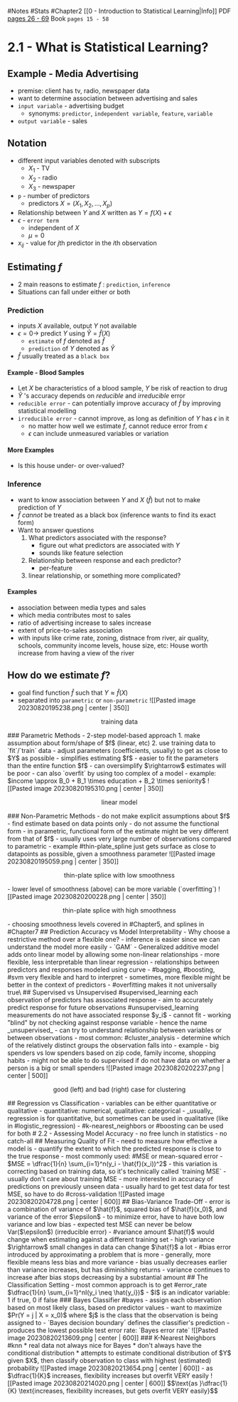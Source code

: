 #Notes #Stats #Chapter2
[[0 - Introduction to Statistical Learning|Info]]
PDF [pages 26 - 69](https://hastie.su.domains/ISLR2/ISLRv2_website.pdf#page=26)
Book `pages 15 - 58`
# 2.1 - What is Statistical Learning?
## Example - Media Advertising
- premise: client has tv, radio, newspaper data
- want to determine association between advertising and sales
- `input variable` - advertising budget
	- synonyms: `predictor`, `independent variable`, `feature`, `variable`
- `output variable` - sales
## Notation 
- different input variables denoted with subscripts
	- $X_1$ - TV
	- $X_2$ - radio
	- $X_3$ - newspaper
- `p` - number of predictors 
	- predictors $X = (X_1, X_2, \ldots, X_p)$ 
- Relationship between $Y$ and $X$ written as $Y = f(X) + \epsilon$
- $\epsilon$ - `error term`
	- independent of $X$ 
	- $\mu = 0$
- $x_{ij}$ - value for $j$th predictor in the $i$th observation
## Estimating $f$
- 2 main reasons to estimate $f$ : `prediction`, `inference`
- Situations can fall under either or both
### Prediction
- inputs $X$ available, output $Y$ not available
- $\epsilon = 0 \rightarrow$ predict $Y$ using $\hat{Y} = \hat{f}(X)$ 
	- `estimate` of $f$ denoted as $\hat{f}$ 
	- `prediction` of $Y$ denoted as $\hat{Y}$
- $\hat{f}$ usually treated as a `black box`
#### Example - Blood Samples
- Let $X$ be characteristics of a blood sample, $Y$ be risk of reaction to drug
- $\hat{Y}$ 's accuracy depends on _reducible_ and _irreducible_ error
- `reducible error` - can potentially improve accuracy of $\hat{f}$ by improving statistical modelling
- `irreducible error` - cannot improve, as long as definition of $Y$ has $\epsilon$ in it
	- no matter how well we estimate $f$, cannot reduce error from $\epsilon$
	- $\epsilon$ can include unmeasured variables or variation
#### More Examples
- Is this house under- or over-valued?
### Inference
- want to know association between $Y$ and $X$ ($\hat{f}$) but not to make prediction of $Y$
- $\hat{f}$ _cannot_ be treated as a black box (inference wants to find its exact form)
- Want to answer questions
	1. What predictors associated with the response? 
		- figure out what predictors are associated with $Y$ 
		-  sounds like feature selection
	2. Relationship between response and each predictor?
		- per-feature 
	3. linear relationship, or something more complicated? 
#### Examples
- association between media types and sales
- which media contributes most to sales
- ratio of advertising increase to sales increase
- extent of price-to-sales association
- with inputs like crime rate, zoning, distnace from river, air quality, schools, community income levels, house size, etc: House worth increase from having a view of the river


## How do we estimate $f$?
- goal find function $\hat{f}$ such that $Y \approx \hat{f}(X)$ 
- separated into `parametric` or `non-parametric`
![[Pasted image 20230820195238.png | center | 350]]
<p style="text-align:center;">training data</p> 
### Parametric Methods
- 2-step model-based approach
1. make assumption about form/shape of $f$ (linear, etc)
2. use training data to `fit`/`train` data
	- adjust parameters (coefficients, usually) to get as close to $Y$ as possible
- simplifies estimating $f$ - easier to fit the parameters than the entire function $f$
- can oversimplify $\rightarrow$ estimates will be poor
- can also `overfit` by using too complex of a model
- example: $income \approx B_0 + B_1 \times education + B_2 \times seniority$  
![[Pasted image 20230820195310.png | center | 350]]
<p style="text-align:center;">linear model</p> 
### Non-Parametric Methods
- do not make explicit assumptions about $f$
	- find estimate based on data points only
- do not assume the functional form
- in parametric, functional form of the estimate might be very different from that of $f$
- usually uses very large number of observations compared to parametric
- example #thin-plate_spline just gets surface as close to datapoints as possible, given a smoothness parameter
![[Pasted image 20230820195059.png | center | 350]]
<p style="text-align:center;">thin-plate splice with low smoothness</p> 
- lower level of smoothness (above) can be more variable (`overfitting`)
![[Pasted image 20230820200228.png | center | 350]]
<p style="text-align:center;">thin-plate splice with high smoothness</p> 
- choosing smoothness levels covered in #Chapter5, and splines in #Chapter7 
## Prediction Accuracy vs Model Interpretability
- Why choose a restrictive method over a flexible one?
	- inference is easier since we can understand the model more easily
- `GAM` - Generalized additive model adds onto linear model by allowing some non-linear relationships
	- more flexible, less interpretable than linear regression
	- relationships between predictors and responses modeled using curve
- #bagging, #boosting, #svm  very flexible and hard to interpret
- sometimes, more flexible might be better in the context of predictors
	- #overfitting makes it not universally true\
## Supervised vs Unsupervised
#supervised_learning each observation of predictors has associated response
- aim to accurately predict response for future observations
#unsupervised_learning measurements do not have associated response $y_i$ 
- cannot fit - working "blind" by not checking against response variable - hence the name _unsupervised_
- can try to understand relationship between variables or between observations
- most common: #cluster_analysis
	- determine which of the relatively distinct groups the observation falls into
	- example - big spenders vs low spenders based on zip code, family income, shopping habits
	- might not be able to do supervised if do not have data on whether a person is a big or small spenders
![[Pasted image 20230820202237.png | center | 500]]
<p style="text-align:center;">good (left) and bad (right) case for clustering</p> 
## Regression vs Classification
- variables can be either quantitative or qualitative
- quantitative: numerical, qualitative: categorical
- _usually_ regression is for quantitative, but sometimes can be used in qualitative (like in #logistic_regression)
- #k-nearest_neighbors or #boosting can be used for both
# 2.2 - Assessing Model Accuracy
- no free lunch in statistics - no catch-all
## Measuring Quality of Fit
- need to measure how effective a model is
- quantify the extent to which the predicted response is close to the true response
- most commonly used: #MSE or mean-squared error 
- $MSE = \dfrac{1}{n} \sum_{i=1}^n(y_i - \hat{f}(x_i))^2$
	- this variation is correcting based on training data, so it's technically called `training MSE`
	- usually don't care about training MSE
	- more interested in accuracy of predictions on previously unseen data
	- usually hard to get test data for test MSE, so have to do #cross-validation
![[Pasted image 20230820204728.png | center | 600]]
## Bias-Variance Trade-Off
- error is a combination of variance of $\hat{f}$, squared bias of $\hat{f}(x_0)$, and variance of the error $\epsilon$ 
	-  to minimize error, have to have both low variance and low bias
- expected test MSE can never be below Var($\epsilon$) (irreducible error)
- #variance amount $\hat{f}$ would change when estimating against a different training set
	- high variance $\rightarrow$ small changes in data can change $\hat{f}$ a lot
- #bias error introduced by approximating a problem that is more 
- generally, more flexible means less bias and more variance
	- bias usually decreases earlier than variance increases, but has diminishing returns
	- variance continues to increase after bias stops decreasing by a substantial amount
## The Classification Setting 
- most common approach is to get #error_rate $\dfrac{1}{n} \sum_{i=1}^nI(y_i \neq \hat{y_i})$
	- $I$ is an indicator variable: 1 if true, 0 if false
### Bayes Classifier
#bayes
- assign each observation based on most likely class, based on predictor values
- want to maximize $Pr(Y = j | X = x_0)$ where $j$ is the class that the observation is being assigned to
- `Bayes decision boundary` defines the classifier's prediction
- produces the lowest possible test error rate: `Bayes error rate`
![[Pasted image 20230820213609.png | center | 600]]
### K-Nearest Neighbors
#knn
* real data not always nice for Bayes
	* don't always have the conditional distribution
* attempts to estimate conditional distribution of $Y$ given $X$, then classify observation to class with highest (estimated) probability
![[Pasted image 20230820213654.png | center | 600]]
- as $\dfrac{1}{K}$ increases, flexibility increases but overfit VERY easily
![[Pasted image 20230820214020.png | center | 600]]
$$\text{as }\dfrac{1}{K} \text{increases, flexibility increases, but gets overfit VERY easily}$$
